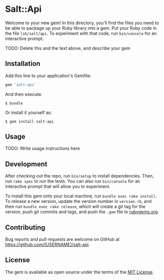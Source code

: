 # Salt::Api

Welcome to your new gem! In this directory, you'll find the files you need to be able to package up your Ruby library into a gem. Put your Ruby code in the file `lib/salt/api`. To experiment with that code, run `bin/console` for an interactive prompt.

TODO: Delete this and the text above, and describe your gem

## Installation

Add this line to your application's Gemfile:

```ruby
gem 'salt-api'
```

And then execute:

    $ bundle

Or install it yourself as:

    $ gem install salt-api

## Usage

TODO: Write usage instructions here

## Development

After checking out the repo, run `bin/setup` to install dependencies. Then, run `rake spec` to run the tests. You can also run `bin/console` for an interactive prompt that will allow you to experiment.

To install this gem onto your local machine, run `bundle exec rake install`. To release a new version, update the version number in `version.rb`, and then run `bundle exec rake release`, which will create a git tag for the version, push git commits and tags, and push the `.gem` file to [rubygems.org](https://rubygems.org).

## Contributing

Bug reports and pull requests are welcome on GitHub at https://github.com/[USERNAME]/salt-api.


## License

The gem is available as open source under the terms of the [MIT License](http://opensource.org/licenses/MIT).

